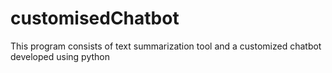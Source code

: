 # customisedChatbot

This program consists of text summarization tool and a customized chatbot developed using python
